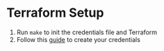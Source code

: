 # Terraform Setup

1. Run `make` to init the credentials file and Terraform
1. Follow this [guide](https://www.terraform.io/docs/providers/azurerm/auth/service_principal_client_secret.html)
to create your credentials
